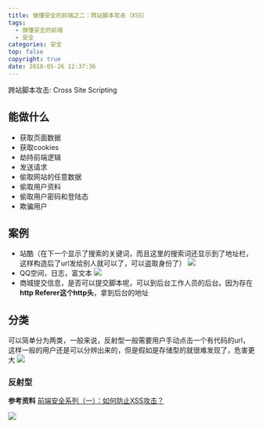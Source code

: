 ```yaml
---
title: 做懂安全的前端之二：跨站脚本攻击（XSS）
tags:
  - 做懂安全的前端
  - 安全
categories: 安全
top: false
copyright: true
date: 2018-05-26 12:37:36
---
```

跨站脚本攻击: Cross Site Scripting
<!--more-->
## 能做什么
* 获取页面数据
* 获取cookies
* 劫持前端逻辑
* 发送请求
* 偷取网站的任意数据
* 偷取用户资料
* 偷取用户密码和登陆态
* 欺骗用户

## 案例
* 站酷（在下一个显示了搜索的关键词，而且这里的搜索词还显示到了地址栏，这样构造后了url发给别人就可以了，可以盗取身份了）
![](http://oankigr4l.bkt.clouddn.com/201805271024_291.png)
* QQ空间，日志，富文本
![](http://oankigr4l.bkt.clouddn.com/201805271035_835.png)
* 商城提交信息，是否可以提交脚本呢，可以到后台工作人员的后台。因为存在**http Referer这个http头**，拿到后台的地址

## 分类
可以简单分为两类，一般来说，反射型一般需要用户手动点击一个有代码的url，这样一般的用户还是可以分辨出来的，但是假如是存储型的就很难发现了，危害更大
![](http://oankigr4l.bkt.clouddn.com/201805271043_989.png)
### 反射型


**参考资料**
[前端安全系列（一）：如何防止XSS攻击？](https://juejin.im/post/5bad9140e51d450e935c6d64)

![](http://oankigr4l.bkt.clouddn.com/wexin.png)